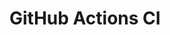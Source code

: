 # GitHub Actions CI


















































































































































































































































































































































































































































































































































































































































































































































































































































































































































































































































































































































































































































































































































































































































































































































































































































































































































































































































































































































































































































































































































